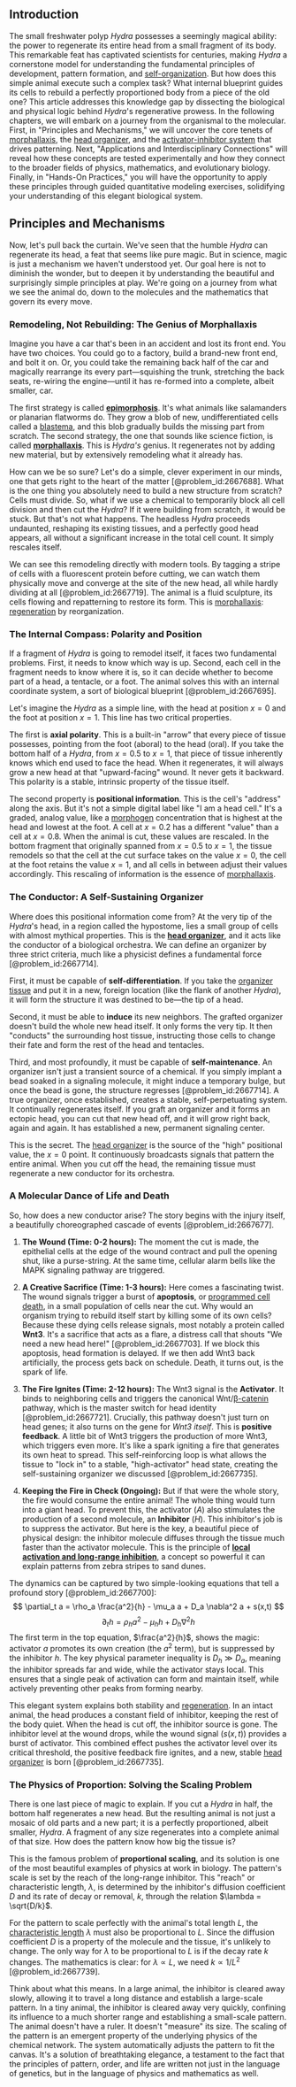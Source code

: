 ## Introduction
The small freshwater polyp *Hydra* possesses a seemingly magical ability: the power to regenerate its entire head from a small fragment of its body. This remarkable feat has captivated scientists for centuries, making *Hydra* a cornerstone model for understanding the fundamental principles of development, pattern formation, and [self-organization](@article_id:186311). But how does this simple animal execute such a complex task? What internal blueprint guides its cells to rebuild a perfectly proportioned body from a piece of the old one? This article addresses this knowledge gap by dissecting the biological and physical logic behind *Hydra*'s regenerative prowess. In the following chapters, we will embark on a journey from the organismal to the molecular. First, in "Principles and Mechanisms," we will uncover the core tenets of [morphallaxis](@article_id:269859), the [head organizer](@article_id:188041), and the [activator-inhibitor system](@article_id:200141) that drives patterning. Next, "Applications and Interdisciplinary Connections" will reveal how these concepts are tested experimentally and how they connect to the broader fields of physics, mathematics, and evolutionary biology. Finally, in "Hands-On Practices," you will have the opportunity to apply these principles through guided quantitative modeling exercises, solidifying your understanding of this elegant biological system.

## Principles and Mechanisms

Now, let's pull back the curtain. We've seen that the humble *Hydra* can regenerate its head, a feat that seems like pure magic. But in science, magic is just a mechanism we haven't understood yet. Our goal here is not to diminish the wonder, but to deepen it by understanding the beautiful and surprisingly simple principles at play. We're going on a journey from what we see the animal do, down to the molecules and the mathematics that govern its every move.

### Remodeling, Not Rebuilding: The Genius of Morphallaxis

Imagine you have a car that's been in an accident and lost its front end. You have two choices. You could go to a factory, build a brand-new front end, and bolt it on. Or, you could take the remaining back half of the car and magically rearrange its every part—squishing the trunk, stretching the back seats, re-wiring the engine—until it has re-formed into a complete, albeit smaller, car.

The first strategy is called **[epimorphosis](@article_id:261466)**. It's what animals like salamanders or planarian flatworms do. They grow a blob of new, undifferentiated cells called a [blastema](@article_id:173389), and this blob gradually builds the missing part from scratch. The second strategy, the one that sounds like science fiction, is called **[morphallaxis](@article_id:269859)**. This is *Hydra's* genius. It regenerates not by adding new material, but by extensively remodeling what it already has.

How can we be so sure? Let's do a simple, clever experiment in our minds, one that gets right to the heart of the matter [@problem_id:2667688]. What is the one thing you absolutely need to build a new structure from scratch? Cells must divide. So, what if we use a chemical to temporarily block all cell division and then cut the *Hydra*? If it were building from scratch, it would be stuck. But that's not what happens. The headless *Hydra* proceeds undaunted, reshaping its existing tissues, and a perfectly good head appears, all without a significant increase in the total cell count. It simply rescales itself.

We can see this remodeling directly with modern tools. By tagging a stripe of cells with a fluorescent protein before cutting, we can watch them physically move and converge at the site of the new head, all while hardly dividing at all [@problem_id:2667719]. The animal is a fluid sculpture, its cells flowing and repatterning to restore its form. This is [morphallaxis](@article_id:269859): [regeneration](@article_id:145678) by reorganization.

### The Internal Compass: Polarity and Position

If a fragment of *Hydra* is going to remodel itself, it faces two fundamental problems. First, it needs to know which way is up. Second, each cell in the fragment needs to know where it is, so it can decide whether to become part of a head, a tentacle, or a foot. The animal solves this with an internal coordinate system, a sort of biological blueprint [@problem_id:2667695].

Let's imagine the *Hydra* as a simple line, with the head at position $x=0$ and the foot at position $x=1$. This line has two critical properties.

The first is **axial polarity**. This is a built-in "arrow" that every piece of tissue possesses, pointing from the foot (aboral) to the head (oral). If you take the bottom half of a *Hydra*, from $x=0.5$ to $x=1$, that piece of tissue inherently knows which end used to face the head. When it regenerates, it will always grow a new head at that "upward-facing" wound. It never gets it backward. This polarity is a stable, intrinsic property of the tissue itself.

The second property is **positional information**. This is the cell's "address" along the axis. But it's not a simple digital label like "I am a head cell." It's a graded, analog value, like a [morphogen](@article_id:271005) concentration that is highest at the head and lowest at the foot. A cell at $x=0.2$ has a different "value" than a cell at $x=0.8$. When the animal is cut, these values are rescaled. In the bottom fragment that originally spanned from $x=0.5$ to $x=1$, the tissue remodels so that the cell at the cut surface takes on the value $x=0$, the cell at the foot retains the value $x=1$, and all cells in between adjust their values accordingly. This rescaling of information is the essence of [morphallaxis](@article_id:269859).

### The Conductor: A Self-Sustaining Organizer

Where does this positional information come from? At the very tip of the *Hydra*'s head, in a region called the hypostome, lies a small group of cells with almost mythical properties. This is the **[head organizer](@article_id:188041)**, and it acts like the conductor of a biological orchestra. We can define an organizer by three strict criteria, much like a physicist defines a fundamental force [@problem_id:2667714].

First, it must be capable of **self-differentiation**. If you take the [organizer tissue](@article_id:269366) and put it in a new, foreign location (like the flank of another *Hydra*), it will form the structure it was destined to be—the tip of a head.

Second, it must be able to **induce** its new neighbors. The grafted organizer doesn't build the whole new head itself. It only forms the very tip. It then "conducts" the surrounding host tissue, instructing those cells to change their fate and form the rest of the head and tentacles.

Third, and most profoundly, it must be capable of **self-maintenance**. An organizer isn't just a transient source of a chemical. If you simply implant a bead soaked in a signaling molecule, it might induce a temporary bulge, but once the bead is gone, the structure regresses [@problem_id:2667714]. A true organizer, once established, creates a stable, self-perpetuating system. It continually regenerates itself. If you graft an organizer and it forms an ectopic head, you can cut that new head off, and it will grow right back, again and again. It has established a new, permanent signaling center.

This is the secret. The [head organizer](@article_id:188041) is the source of the "high" positional value, the $x=0$ point. It continuously broadcasts signals that pattern the entire animal. When you cut off the head, the remaining tissue must regenerate a new conductor for its orchestra.

### A Molecular Dance of Life and Death

So, how does a new conductor arise? The story begins with the injury itself, a beautifully choreographed cascade of events [@problem_id:2667677].

1.  **The Wound (Time: 0-2 hours):** The moment the cut is made, the epithelial cells at the edge of the wound contract and pull the opening shut, like a purse-string. At the same time, cellular alarm bells like the MAPK signaling pathway are triggered.

2.  **A Creative Sacrifice (Time: 1-3 hours):** Here comes a fascinating twist. The wound signals trigger a burst of **apoptosis**, or [programmed cell death](@article_id:145022), in a small population of cells near the cut. Why would an organism trying to rebuild itself start by killing some of its own cells? Because these dying cells release signals, most notably a protein called **Wnt3**. It's a sacrifice that acts as a flare, a distress call that shouts "We need a new head here!" [@problem_id:2667703]. If we block this apoptosis, head formation is delayed. If we then add Wnt3 back artificially, the process gets back on schedule. Death, it turns out, is the spark of life.

3.  **The Fire Ignites (Time: 2-12 hours):** The Wnt3 signal is the **Activator**. It binds to neighboring cells and triggers the canonical Wnt/[β-catenin](@article_id:262088) pathway, which is the master switch for head identity [@problem_id:2667721]. Crucially, this pathway doesn't just turn on head genes; it also turns on the gene for *Wnt3 itself*. This is **positive feedback**. A little bit of Wnt3 triggers the production of more Wnt3, which triggers even more. It's like a spark igniting a fire that generates its own heat to spread. This self-reinforcing loop is what allows the tissue to "lock in" to a stable, "high-activator" head state, creating the self-sustaining organizer we discussed [@problem_id:2667735].

4.  **Keeping the Fire in Check (Ongoing):** But if that were the whole story, the fire would consume the entire animal! The whole thing would turn into a giant head. To prevent this, the activator ($A$) also stimulates the production of a second molecule, an **Inhibitor** ($H$). This inhibitor's job is to suppress the activator. But here is the key, a beautiful piece of physical design: the inhibitor molecule diffuses through the tissue much faster than the activator molecule. This is the principle of **[local activation and long-range inhibition](@article_id:178053)**, a concept so powerful it can explain patterns from zebra stripes to sand dunes.

The dynamics can be captured by two simple-looking equations that tell a profound story [@problem_id:2667700]:
$$
\partial_t a = \rho_a \frac{a^2}{h} - \mu_a a + D_a \nabla^2 a + s(x,t)
$$
$$
\partial_t h = \rho_h a^2 - \mu_h h + D_h \nabla^2 h
$$
The first term in the top equation, $\frac{a^2}{h}$, shows the magic: activator $a$ promotes its own creation (the $a^2$ term), but is suppressed by the inhibitor $h$. The key physical parameter inequality is $D_h \gg D_a$, meaning the inhibitor spreads far and wide, while the activator stays local. This ensures that a single peak of activation can form and maintain itself, while actively preventing other peaks from forming nearby.

This elegant system explains both stability and [regeneration](@article_id:145678). In an intact animal, the head produces a constant field of inhibitor, keeping the rest of the body quiet. When the head is cut off, the inhibitor source is gone. The inhibitor level at the wound drops, while the wound signal ($s(x,t)$) provides a burst of activator. This combined effect pushes the activator level over its critical threshold, the positive feedback fire ignites, and a new, stable [head organizer](@article_id:188041) is born [@problem_id:2667735].

### The Physics of Proportion: Solving the Scaling Problem

There is one last piece of magic to explain. If you cut a *Hydra* in half, the bottom half regenerates a new head. But the resulting animal is not just a mosaic of old parts and a new part; it is a perfectly proportioned, albeit smaller, *Hydra*. A fragment of any size regenerates into a complete animal of that size. How does the pattern know how big the tissue is?

This is the famous problem of **proportional scaling**, and its solution is one of the most beautiful examples of physics at work in biology. The pattern's scale is set by the reach of the long-range inhibitor. This "reach" or characteristic length, $\lambda$, is determined by the inhibitor's diffusion coefficient $D$ and its rate of decay or removal, $k$, through the relation $\lambda = \sqrt{D/k}$.

For the pattern to scale perfectly with the animal's total length $L$, the [characteristic length](@article_id:265363) $\lambda$ must also be proportional to $L$. Since the diffusion coefficient $D$ is a property of the molecule and the tissue, it's unlikely to change. The only way for $\lambda$ to be proportional to $L$ is if the decay rate $k$ changes. The mathematics is clear: for $\lambda \propto L$, we need $k \propto 1/L^2$ [@problem_id:2667739].

Think about what this means. In a large animal, the inhibitor is cleared away slowly, allowing it to travel a long distance and establish a large-scale pattern. In a tiny animal, the inhibitor is cleared away very quickly, confining its influence to a much shorter range and establishing a small-scale pattern. The animal doesn't have a ruler. It doesn't "measure" its size. The scaling of the pattern is an emergent property of the underlying physics of the chemical network. The system automatically adjusts the pattern to fit the canvas. It's a solution of breathtaking elegance, a testament to the fact that the principles of pattern, order, and life are written not just in the language of genetics, but in the language of physics and mathematics as well.